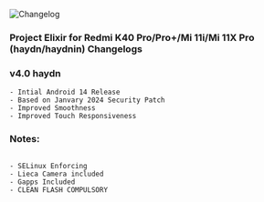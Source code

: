 ![Changelog](https://i.imgur.com/MsgqFFz.png)

### Project Elixir for Redmi K40 Pro/Pro+/Mi 11i/Mi 11X Pro (haydn/haydnin) Changelogs

### v4.0 haydn
```
- Intial Android 14 Release
- Based on Janvary 2024 Security Patch
- Improved Smoothness
- Improved Touch Responsiveness
```

### Notes:
```

- SELinux Enforcing
- Lieca Camera included
- Gapps Included
- CLEAN FLASH COMPULSORY
```

